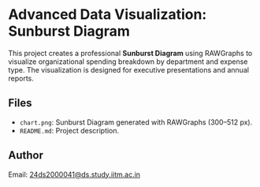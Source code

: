 # Advanced Data Visualization: Sunburst Diagram

This project creates a professional **Sunburst Diagram** using RAWGraphs to visualize organizational spending breakdown by department and expense type. The visualization is designed for executive presentations and annual reports.

## Files
- `chart.png`: Sunburst Diagram generated with RAWGraphs (300–512 px).
- `README.md`: Project description.

## Author
Email: 24ds2000041@ds.study.iitm.ac.in
